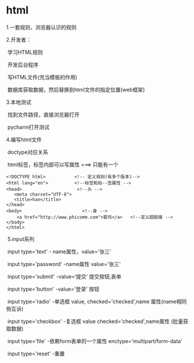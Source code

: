 # html

1.一套规则，浏览器认识的规则

2.开发者：

​             学习HTML规则

​             开发后台程序

​                            写HTML文件(充当模板的作用)

​                             数据库获取数据，然后替换到html文件的指定位置(web框架)

3.本地测试

​           找到文件路径，直接浏览器打开

​            pycharm打开测试

4.编写html文件

​            doctype对应关系

​             html标签，标签内部可以写属性 ===>  只能有一个

 ```
<!DOCTYPE html>           <!-- 定义规则(有多个版本)-->
<html lang="en">          <!--标签和标--签属性 -->
<head>                     <!--头 -->
    <meta charset="UTF-8">
    <title>han</title>
</head>
<body>                       <!--身 -->
     <a href="http://www.phicomm.com">斐讯</a>   <!--定义超链接 -->
</body>
</html>
 ```



​   5.input系列

​       input   type='text'                  - name属性，value='张三'

​       input   type='password'        -name属性    value='张三'

​       input type='submit'              -value=‘提交’   提交按钮,表单

​       input type='button'               -value='登录'   按钮

​        input type='radio'                 -单选框 value, checked='checked',name 属性(name相同侧互诉)

​        input type='checkbox'          -复选框 value checked='checked',name属性 (批量获取数据)

​        input type='file'                     -依赖form表单的一个属性 enctype='multipart/form-data' 

​         input type='reset'                -重置       

